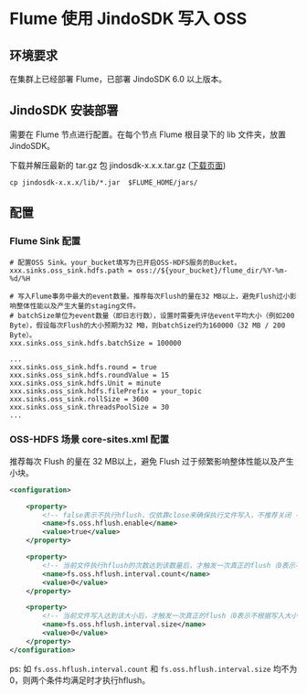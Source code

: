 # Flume 使用 JindoSDK 写入 OSS

## 环境要求

在集群上已经部署 Flume，已部署 JindoSDK 6.0 以上版本。

## JindoSDK 安装部署

需要在 Flume 节点进行配置。在每个节点 Flume 根目录下的 lib 文件夹，放置 JindoSDK。

下载并解压最新的 tar.gz 包 jindosdk-x.x.x.tar.gz ([下载页面](/docs/user/6.x/6.3.0/jindodata_download.md))

````
cp jindosdk-x.x.x/lib/*.jar  $FLUME_HOME/jars/
````

## 配置

### Flume Sink 配置

```properties
# 配置OSS Sink。your_bucket填写为已开启OSS-HDFS服务的Bucket。
xxx.sinks.oss_sink.hdfs.path = oss://${your_bucket}/flume_dir/%Y-%m-%d/%H

# 写入Flume事务中最大的event数量。推荐每次Flush的量在32 MB以上，避免Flush过小影响整体性能以及产生大量的staging文件。
# batchSize单位为event数量（即日志行数），设置时需要先评估event平均大小（例如200 Byte），假设每次Flush的大小预期为32 MB，则batchSize约为160000（32 MB / 200 Byte）。
xxx.sinks.oss_sink.hdfs.batchSize = 100000

...
xxx.sinks.oss_sink.hdfs.round = true
xxx.sinks.oss_sink.hdfs.roundValue = 15
xxx.sinks.oss_sink.hdfs.Unit = minute
xxx.sinks.oss_sink.hdfs.filePrefix = your_topic
xxx.sinks.oss_sink.rollSize = 3600
xxx.sinks.oss_sink.threadsPoolSize = 30
...

```

### OSS-HDFS 场景 core-sites.xml 配置

推荐每次 Flush 的量在 32 MB以上，避免 Flush 过于频繁影响整体性能以及产生小块。

```xml
<configuration>

    <property>
        <!-- false表示不执行hflush，仅依靠close来确保执行文件写入，不推荐关闭 -->
        <name>fs.oss.hflush.enable</name>
        <value>true</value>
    </property>

    <property>
        <!-- 当前文件执行hflush的次数达到该数量后，才触发一次真正的flush（0表示不根据该数量来触发Flush） -->
        <name>fs.oss.hflush.interval.count</name>
        <value>0</value>
    </property>

    <property>
        <!-- 当前文件写入达到该大小后，才触发一次真正的flush（0表示不根据写入大小来触发Flush），单位：字节-->
        <name>fs.oss.hflush.interval.size</name>
        <value>0</value>
    </property>
</configuration>
```

ps: 如 `fs.oss.hflush.interval.count` 和 `fs.oss.hflush.interval.size` 均不为0，则两个条件均满足时才执行hflush。
